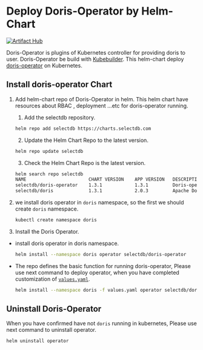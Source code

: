 # Deploy Doris-Operator by Helm-Chart

[![Artifact Hub](https://img.shields.io/endpoint?url=https://artifacthub.io/badge/repository/doris)](https://artifacthub.io/packages/search?repo=doris)

Doris-Operator is plugins of Kubernetes controller for providing doris to user. Doris-Operator be build with [Kubebuilder](https://github.com/kubernetes-sigs/kubebuilder). This helm-chart deploy [doris-operator](https://github.com/selectdb/doris-operator) on Kubernetes.
## Install doris-operator Chart

1. Add helm-chart repo of Doris-Operator in helm. This helm chart have resources about RBAC , deployment ...etc for doris-operator running.
    1. Add the selectdb repository.
    ```Bash
    helm repo add selectdb https://charts.selectdb.com
    ```

    2. Update the Helm Chart Repo to the latest version.
   ```Bash
   helm repo update selectdb
   ```

    3. Check the Helm Chart Repo is the latest version.
   ```Bash
   helm search repo selectdb
   NAME                       CHART VERSION    APP VERSION   DESCRIPTION
   selectdb/doris-operator    1.3.1            1.3.1         Doris-operator for doris creat ...
   selectdb/doris             1.3.1            2.0.3         Apache Doris is an easy-to-use ...
   ```
2. we install doris operator in `doris` namespace, so the first we should create `doris` namespace.
   ```Bash
   kubectl create namespace doris
   ```
3. Install the Doris Operator.
- install doris operator in doris namespace.
   ```Bash
   helm install --namespace doris operator selectdb/doris-operator
   ```
- The repo defines the basic function for running doris-operator, Please use next command to deploy operator, when you have completed customization of [`values.yaml`](./values.yaml).
   ```Bash
   helm install --namespace doris -f values.yaml operator selectdb/doris-operator 
   ```

## Uninstall Doris-Operator
When you have confirmed have not `doris` running in kubernetes, Please use next command to uninstall operator.
```Bash
helm uninstall operator
```

